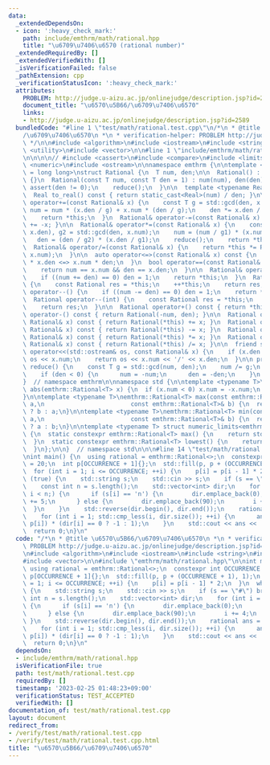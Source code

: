 ```yaml
---
data:
  _extendedDependsOn:
  - icon: ':heavy_check_mark:'
    path: include/emthrm/math/rational.hpp
    title: "\u6709\u7406\u6570 (rational number)"
  _extendedRequiredBy: []
  _extendedVerifiedWith: []
  _isVerificationFailed: false
  _pathExtension: cpp
  _verificationStatusIcon: ':heavy_check_mark:'
  attributes:
    PROBLEM: http://judge.u-aizu.ac.jp/onlinejudge/description.jsp?id=2589
    document_title: "\u6570\u5B66/\u6709\u7406\u6570"
    links:
    - http://judge.u-aizu.ac.jp/onlinejudge/description.jsp?id=2589
  bundledCode: "#line 1 \"test/math/rational.test.cpp\"\n/*\n * @title \u6570\u5B66\
    /\u6709\u7406\u6570\n *\n * verification-helper: PROBLEM http://judge.u-aizu.ac.jp/onlinejudge/description.jsp?id=2589\n\
    \ */\n\n#include <algorithm>\n#include <iostream>\n#include <string>\n#include\
    \ <utility>\n#include <vector>\n\n#line 1 \"include/emthrm/math/rational.hpp\"\
    \n\n\n\n// #include <cassert>\n#include <compare>\n#include <limits>\n#include\
    \ <numeric>\n#include <ostream>\n\nnamespace emthrm {\n\ntemplate <typename T\
    \ = long long>\nstruct Rational {\n  T num, den;\n\n  Rational() : num(0), den(1)\
    \ {}\n  Rational(const T num, const T den = 1) : num(num), den(den) {\n    //\
    \ assert(den != 0);\n    reduce();\n  }\n\n  template <typename Real = long double>\n\
    \  Real to_real() const { return static_cast<Real>(num) / den; }\n\n  Rational&\
    \ operator+=(const Rational& x) {\n    const T g = std::gcd(den, x.den);\n   \
    \ num = num * (x.den / g) + x.num * (den / g);\n    den *= x.den / g;\n    reduce();\n\
    \    return *this;\n  }\n  Rational& operator-=(const Rational& x) { return *this\
    \ += -x; }\n\n  Rational& operator*=(const Rational& x) {\n    const T g1 = std::gcd(num,\
    \ x.den), g2 = std::gcd(den, x.num);\n    num = (num / g1) * (x.num / g2);\n \
    \   den = (den / g2) * (x.den / g1);\n    reduce();\n    return *this;\n  }\n\
    \  Rational& operator/=(const Rational& x) {\n    return *this *= Rational(x.den,\
    \ x.num);\n  }\n\n  auto operator<=>(const Rational& x) const {\n    return num\
    \ * x.den <=> x.num * den;\n  }\n  bool operator==(const Rational& x) const {\n\
    \    return num == x.num && den == x.den;\n  }\n\n  Rational& operator++() {\n\
    \    if ((num += den) == 0) den = 1;\n    return *this;\n  }\n  Rational operator++(int)\
    \ {\n    const Rational res = *this;\n    ++*this;\n    return res;\n  }\n  Rational&\
    \ operator--() {\n    if ((num -= den) == 0) den = 1;\n    return *this;\n  }\n\
    \  Rational operator--(int) {\n    const Rational res = *this;\n    --*this;\n\
    \    return res;\n  }\n\n  Rational operator+() const { return *this; }\n  Rational\
    \ operator-() const { return Rational(-num, den); }\n\n  Rational operator+(const\
    \ Rational& x) const { return Rational(*this) += x; }\n  Rational operator-(const\
    \ Rational& x) const { return Rational(*this) -= x; }\n  Rational operator*(const\
    \ Rational& x) const { return Rational(*this) *= x; }\n  Rational operator/(const\
    \ Rational& x) const { return Rational(*this) /= x; }\n\n  friend std::ostream&\
    \ operator<<(std::ostream& os, const Rational& x) {\n    if (x.den == 1) return\
    \ os << x.num;\n    return os << x.num << '/' << x.den;\n  }\n\n private:\n  void\
    \ reduce() {\n    const T g = std::gcd(num, den);\n    num /= g;\n    den /= g;\n\
    \    if (den < 0) {\n      num = -num;\n      den = -den;\n    }\n  }\n};\n\n\
    }  // namespace emthrm\n\nnamespace std {\n\ntemplate <typename T>\nemthrm::Rational<T>\
    \ abs(emthrm::Rational<T> x) {\n  if (x.num < 0) x.num = -x.num;\n  return x;\n\
    }\n\ntemplate <typename T>\nemthrm::Rational<T> max(const emthrm::Rational<T>&\
    \ a,\n                        const emthrm::Rational<T>& b) {\n  return a < b\
    \ ? b : a;\n}\n\ntemplate <typename T>\nemthrm::Rational<T> min(const emthrm::Rational<T>&\
    \ a,\n                        const emthrm::Rational<T>& b) {\n  return a < b\
    \ ? a : b;\n}\n\ntemplate <typename T> struct numeric_limits<emthrm::Rational<T>>\
    \ {\n  static constexpr emthrm::Rational<T> max() {\n    return std::numeric_limits<T>::max();\n\
    \  }\n  static constexpr emthrm::Rational<T> lowest() {\n    return std::numeric_limits<T>::lowest();\n\
    \  }\n};\n\n}  // namespace std\n\n\n#line 14 \"test/math/rational.test.cpp\"\n\
    \nint main() {\n  using rational = emthrm::Rational<>;\n  constexpr int OCCURRENCE\
    \ = 20;\n  int p[OCCURRENCE + 1]{};\n  std::fill(p, p + (OCCURRENCE + 1), 1);\n\
    \  for (int i = 1; i <= OCCURRENCE; ++i) {\n    p[i] = p[i - 1] * 2;\n  }\n  while\
    \ (true) {\n    std::string s;\n    std::cin >> s;\n    if (s == \"#\") break;\n\
    \    const int n = s.length();\n    std::vector<int> dir;\n    for (int i = 0;\
    \ i < n;) {\n      if (s[i] == 'n') {\n        dir.emplace_back(0);\n        i\
    \ += 5;\n      } else {\n        dir.emplace_back(90);\n        i += 4;\n    \
    \  }\n    }\n    std::reverse(dir.begin(), dir.end());\n    rational ans = dir.front();\n\
    \    for (int i = 1; std::cmp_less(i, dir.size()); ++i) {\n      ans += rational(90,\
    \ p[i]) * (dir[i] == 0 ? -1 : 1);\n    }\n    std::cout << ans << '\\n';\n  }\n\
    \  return 0;\n}\n"
  code: "/*\n * @title \u6570\u5B66/\u6709\u7406\u6570\n *\n * verification-helper:\
    \ PROBLEM http://judge.u-aizu.ac.jp/onlinejudge/description.jsp?id=2589\n */\n\
    \n#include <algorithm>\n#include <iostream>\n#include <string>\n#include <utility>\n\
    #include <vector>\n\n#include \"emthrm/math/rational.hpp\"\n\nint main() {\n \
    \ using rational = emthrm::Rational<>;\n  constexpr int OCCURRENCE = 20;\n  int\
    \ p[OCCURRENCE + 1]{};\n  std::fill(p, p + (OCCURRENCE + 1), 1);\n  for (int i\
    \ = 1; i <= OCCURRENCE; ++i) {\n    p[i] = p[i - 1] * 2;\n  }\n  while (true)\
    \ {\n    std::string s;\n    std::cin >> s;\n    if (s == \"#\") break;\n    const\
    \ int n = s.length();\n    std::vector<int> dir;\n    for (int i = 0; i < n;)\
    \ {\n      if (s[i] == 'n') {\n        dir.emplace_back(0);\n        i += 5;\n\
    \      } else {\n        dir.emplace_back(90);\n        i += 4;\n      }\n   \
    \ }\n    std::reverse(dir.begin(), dir.end());\n    rational ans = dir.front();\n\
    \    for (int i = 1; std::cmp_less(i, dir.size()); ++i) {\n      ans += rational(90,\
    \ p[i]) * (dir[i] == 0 ? -1 : 1);\n    }\n    std::cout << ans << '\\n';\n  }\n\
    \  return 0;\n}\n"
  dependsOn:
  - include/emthrm/math/rational.hpp
  isVerificationFile: true
  path: test/math/rational.test.cpp
  requiredBy: []
  timestamp: '2023-02-25 01:48:23+09:00'
  verificationStatus: TEST_ACCEPTED
  verifiedWith: []
documentation_of: test/math/rational.test.cpp
layout: document
redirect_from:
- /verify/test/math/rational.test.cpp
- /verify/test/math/rational.test.cpp.html
title: "\u6570\u5B66/\u6709\u7406\u6570"
---
```

